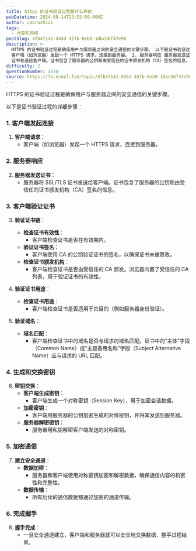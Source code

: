 ```yaml
---
title: https 的证书验证过程是什么样的
pubDatetime: 2024-08-14T23:52:09.000Z
author: caorushizi
tags:
  - 计算机网络
postSlug: 47b47141-d45d-457b-8eb9-18bcb6f47e98
description: >-
  HTTPS 的证书验证过程是确保用户与服务器之间的安全通信的关键步骤。 以下是证书验证过程的详细步骤： 1. 客户端发起连接 客户端请求：
  客户端（如浏览器）发起一个 HTTPS 请求，连接到服务器。 2. 服务器响应 服务器发送证书： 服务器将 SSL/TLS
  证书发送给客户端。证书包含了服务器的公钥和由受信任的证书颁发机构（CA）签名的信息。 3. 客户端验证证书 验证证书链： 检查证书有效性
difficulty: 2
questionNumber: 2674
source: https://fe.ecool.fun/topic/47b47141-d45d-457b-8eb9-18bcb6f47e98
---
```


HTTPS 的证书验证过程是确保用户与服务器之间的安全通信的关键步骤。

以下是证书验证过程的详细步骤：

### **1. 客户端发起连接**

1. **客户端请求**：
   - 客户端（如浏览器）发起一个 HTTPS 请求，连接到服务器。

### **2. 服务器响应**

2. **服务器发送证书**：
   - 服务器将 SSL/TLS 证书发送给客户端。证书包含了服务器的公钥和由受信任的证书颁发机构（CA）签名的信息。

### **3. 客户端验证证书**

3. **验证证书链**：

   - **检查证书有效性**：
     - 客户端检查证书是否在有效期内。
   - **验证证书签名**：
     - 客户端使用 CA 的公钥验证证书的签名，以确保证书未被篡改。
   - **检查证书颁发机构**：
     - 客户端检查证书是否由受信任的 CA 颁发。浏览器内置了受信任的 CA 列表，用于验证证书的有效性。

4. **验证证书用途**：

   - **检查证书用途**：
     - 客户端检查证书是否适用于其目的（例如服务器身份验证）。

5. **验证域名**：
   - **域名匹配**：
     - 客户端检查证书中的域名是否与请求的域名匹配。证书中的“主体”字段（Common Name）或“主题备用名称”字段（Subject Alternative Name）应与请求的 URL 匹配。

### **4. 生成和交换密钥**

6. **密钥交换**：
   - **客户端生成密钥**：
     - 客户端生成一个对称密钥（Session Key），用于加密会话数据。
   - **加密密钥**：
     - 客户端用服务器的公钥加密生成的对称密钥，并将其发送到服务器。
   - **服务器解密密钥**：
     - 服务器用私钥解密客户端发送的对称密钥。

### **5. 加密通信**

7. **建立安全通道**：
   - **数据加密**：
     - 服务器和客户端使用对称密钥加密和解密数据，确保通信内容的机密性和完整性。
   - **数据传输**：
     - 所有后续的通信数据都通过加密的通道传输。

### **6. 完成握手**

8. **握手完成**：
   - 一旦安全通道建立，客户端和服务器就可以安全地交换数据，握手过程结束。
